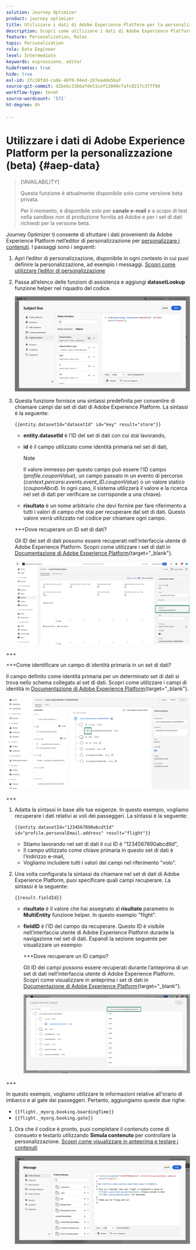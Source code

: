 ```yaml
---
solution: Journey Optimizer
product: journey optimizer
title: Utilizzare i dati di Adobe Experience Platform per la personalizzazione (beta)
description: Scopri come utilizzare i dati di Adobe Experience Platform per la personalizzazione.
feature: Personalization, Rules
topic: Personalization
role: Data Engineer
level: Intermediate
keywords: espressione, editor
hidefromtoc: true
hide: true
exl-id: 2fc10fdd-ca9e-46f0-94ed-2d7ea4de5baf
source-git-commit: d2bebc33b6afde51cef12049cfafc8217c377f9d
workflow-type: tm+mt
source-wordcount: '571'
ht-degree: 0%

---
```


# Utilizzare i dati di Adobe Experience Platform per la personalizzazione (beta) {#aep-data}

>[!AVAILABILITY]
>
>Questa funzione è attualmente disponibile solo come versione beta privata.
>
>Per il momento, è disponibile solo per **canale e-mail** e a scopo di test nella sandbox non di produzione fornita ad Adobe e per i set di dati richiesti per la versione beta.

Journey Optimizer ti consente di sfruttare i dati provenienti da Adobe Experience Platform nell’editor di personalizzazione per [personalizzare i contenuti](../personalization/personalize.md). I passaggi sono i seguenti:

1. Apri l’editor di personalizzazione, disponibile in ogni contesto in cui puoi definire la personalizzazione, ad esempio i messaggi. [Scopri come utilizzare l’editor di personalizzazione](../personalization/personalization-build-expressions.md)

1. Passa all’elenco delle funzioni di assistenza e aggiungi **datasetLookup** funzione helper nel riquadro del codice.

   ![](assets/aep-data-helper.png)

1. Questa funzione fornisce una sintassi predefinita per consentire di chiamare campi dai set di dati di Adobe Experience Platform. La sintassi è la seguente:

   ```
   {{entity.datasetId="datasetId" id="key" result="store"}}
   ```

   * **entity.datasetId** è l’ID del set di dati con cui stai lavorando,
   * **id** è il campo utilizzato come identità primaria nel set di dati,

     >[!NOTE]
     >
     >Il valore immesso per questo campo può essere l&#39;ID campo (*profile.couponValue*), un campo passato in un evento di percorso (*context.percorsi.events.event_ID.couponValue*) o un valore statico (*couponAbcd*). In ogni caso, il sistema utilizzerà il valore e la ricerca nel set di dati per verificare se corrisponde a una chiave).

   * **risultato** è un nome arbitrario che devi fornire per fare riferimento a tutti i valori di campo che stai per recuperare dal set di dati. Questo valore verrà utilizzato nel codice per chiamare ogni campo.

   +++Dove recuperare un ID set di dati?

   Gli ID dei set di dati possono essere recuperati nell’interfaccia utente di Adobe Experience Platform. Scopri come utilizzare i set di dati in [Documentazione di Adobe Experience Platform](https://experienceleague.adobe.com/en/docs/experience-platform/catalog/datasets/user-guide#view-datasets){target="_blank"}.

   ![](assets/aep-data-dataset.png)

+++

   +++Come identificare un campo di identità primaria in un set di dati?

   Il campo definito come identità primaria per un determinato set di dati si trova nello schema collegato al set di dati. Scopri come utilizzare i campi di identità in [Documentazione di Adobe Experience Platform](https://experienceleague.adobe.com/en/docs/experience-platform/xdm/ui/fields/identity){target="_blank"}.

   ![](assets/aep-data-identity.png)

+++

1. Adatta la sintassi in base alle tue esigenze. In questo esempio, vogliamo recuperare i dati relativi ai voli dei passeggeri. La sintassi è la seguente:

   ```
   {{entity.datasetId="1234567890abcdtId" id="profile.personalEmail.address" result="flight"}}
   ```

   * Stiamo lavorando nel set di dati il cui ID è &quot;1234567890abcdtId&quot;,
   * Il campo utilizzato come chiave primaria in questo set di dati è l’indirizzo e-mail,
   * Vogliamo includere tutti i valori dei campi nel riferimento &quot;volo&quot;.

1. Una volta configurata la sintassi da chiamare nel set di dati di Adobe Experience Platform, puoi specificare quali campi recuperare. La sintassi è la seguente:

   ```
   {{result.fieldId}}
   ```

   * **risultato** è il valore che hai assegnato al **risultato** parametro in **MultiEntity** funzione helper. In questo esempio &quot;flight&quot;.
   * **fieldID** è l’ID del campo da recuperare. Questo ID è visibile nell’interfaccia utente di Adobe Experience Platform durante la navigazione nel set di dati. Espandi la sezione seguente per visualizzare un esempio:

     +++Dove recuperare un ID campo?

     Gli ID dei campi possono essere recuperati durante l’anteprima di un set di dati nell’interfaccia utente di Adobe Experience Platform. Scopri come visualizzare in anteprima i set di dati in [Documentazione di Adobe Experience Platform](https://experienceleague.adobe.com/en/docs/experience-platform/catalog/datasets/user-guide#preview){target="_blank"}.

     ![](assets/aep-data-field.png)

+++

   In questo esempio, vogliamo utilizzare le informazioni relative all&#39;orario di imbarco e al gate dei passeggeri. Pertanto, aggiungiamo queste due righe:

   * `{{flight._myorg.booking.boardingTime}}`
   * `{{flight._myorg.booking.gate}}`

1. Ora che il codice è pronto, puoi completare il contenuto come di consueto e testarlo utilizzando **Simula contenuto** per controllare la personalizzazione. [Scopri come visualizzare in anteprima e testare i contenuti](../content-management/preview-test.md)


   ![](assets/aep-data-sample.png)
